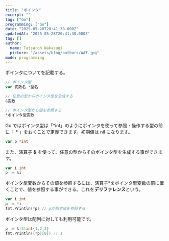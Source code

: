 ```yaml
---
title: "ポインタ"
excerpt: ""
tag: ["Go"]
programming: ["Go"]
date: "2025-05-28T20:41:38.000Z"
updatedAt: "2025-05-28T20:41:38.000Z"
tag: []
author:
  name: Tatsuroh Wakasugi
  picture: "/assets/blog/authors/WAT.jpg"
mode: programming
---
```


ポインタについてを記載する。

<div class="note_content_by_programming_language" id="note_content_Go">

```go
// ポインタ型
var 変数名 *型名

// 任意の型からポインタ型を生成する
&変数

// ポインタ型から値を参照する
*ポインタ型変数
```

Go ではポインタ型は「\*int」のようにポインタを使って参照・操作する型の前に「 \* 」をおくことで定義できます。初期値は nil になります。

```go
var p *int
```

また、演算子 **&** を使って、任意の型からそのポインタ型を生成する事ができます。

```go
var i int
p := &i
```

ポインタ型変数からその値を参照するには、演算子\*をポインタ型変数の前に置くことで、値を参照する事ができる。これを**デリファレンス**という。

```go
var i int
p := *i
fmt.Println(*p) // pが指す値を参照する
```

ポインタ型は配列に対しても利用可能です。

```go
p := &[3]int{1,2,3}
fmt.Println((*p)[0]) // 1
```

</div>
